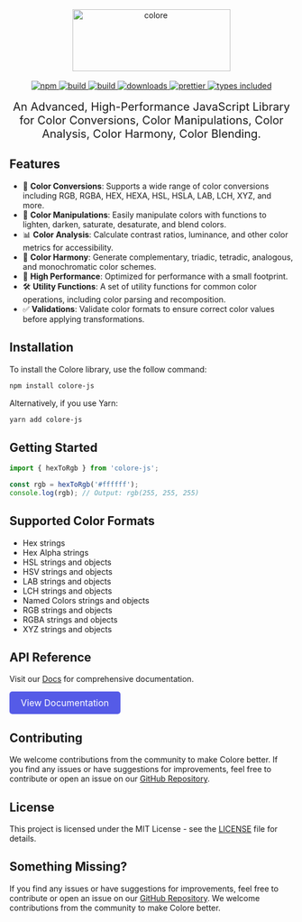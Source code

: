 <div align="center">
  <a href="https://colore.mallikcheripally.com/">
    <img alt="colore" src="https://raw.githubusercontent.com/mallikcheripally/colore-js/main/assets/images/github-poster.png" width="280" height="110" />
  </a>
</div>
 <br />

<div align="center">
  <a href="https://www.npmjs.com/package/colore-js">
    <img alt="npm" src="https://img.shields.io/npm/v/colore-js.svg?labelColor=555be7&color=8c41e9" />
  </a>
  <a href="https://github.com/mallikcheripally/colore-js/actions">
    <img alt="build" src="https://img.shields.io/github/actions/workflow/status/mallikcheripally/colore/build.yml?labelColor=555be7&color=8c41e9" />
  </a>
  <a href="https://github.com/mallikcheripally/colore-js/blob/main/LICENSE">
    <img alt="build" src="https://img.shields.io/npm/l/colore-js.svg?labelColor=555be7&color=8c41e9" />
  </a>
  <a href="https://www.npmjs.com/package/colore-js">
    <img alt="downloads" src="https://img.shields.io/npm/dm/colore-js.svg?labelColor=555be7&color=8c41e9" />
  </a>
  <a href="https://github.com/prettier/prettier">
    <img alt="prettier" src="https://img.shields.io/badge/code_style-prettier-ff69b4.svg?labelColor=555be7&color=8c41e9" />
  </a>
  <a href="https://codecov.io/gh/mallikcheripally/colore">
    <img alt="types included" src="https://codecov.io/gh/mallikcheripally/colore/branch/main/graph/badge.svg?labelColor=555be7&color=8c41e9" />
  </a>
</div>
 <br />

<div align="center" style="font-size: 20px">
An Advanced, High-Performance JavaScript Library for Color Conversions, Color Manipulations, Color Analysis, Color Harmony, Color Blending. 
</div>

## Features

- 🎨 **Color Conversions**: Supports a wide range of color conversions including RGB, RGBA, HEX, HEXA, HSL, HSLA, LAB, LCH, XYZ, and more.
- 🔄 **Color Manipulations**: Easily manipulate colors with functions to lighten, darken, saturate, desaturate, and blend colors.
- 📊 **Color Analysis**: Calculate contrast ratios, luminance, and other color metrics for accessibility.
- 🌈 **Color Harmony**: Generate complementary, triadic, tetradic, analogous, and monochromatic color schemes.
- 🚀 **High Performance**: Optimized for performance with a small footprint.
- 🛠️ **Utility Functions**: A set of utility functions for common color operations, including color parsing and recomposition.
- ✅ **Validations**: Validate color formats to ensure correct color values before applying transformations.

## Installation
To install the Colore library, use the follow command:

```bash
npm install colore-js
```

Alternatively, if you use Yarn:

```bash
yarn add colore-js
```

## Getting Started
```javascript
import { hexToRgb } from 'colore-js';

const rgb = hexToRgb('#ffffff');
console.log(rgb); // Output: rgb(255, 255, 255)
```

## Supported Color Formats
- Hex strings
- Hex Alpha strings
- HSL strings and objects
- HSV strings and objects
- LAB strings and objects
- LCH strings and objects
- Named Colors strings and objects
- RGB strings and objects
- RGBA strings and objects
- XYZ strings and objects

## API Reference
Visit our [Docs](https://colore.mallikcheripally.com) for comprehensive documentation.

<a href="https://colore.mallikcheripally.com" style="display: inline-block; padding: 10px 20px; font-size: 16px; color: white; background-color: #555be7; text-align: center; text-decoration: none; border-radius: 5px;">View Documentation</a>


## Contributing
We welcome contributions from the community to make Colore better. If you find any issues or have suggestions for improvements, feel free to contribute or open an issue on our [GitHub Repository](https://github.com/mallikcheripally/colore-js).

## License
This project is licensed under the MIT License - see the [LICENSE](./LICENSE) file for details.

## Something Missing?
If you find any issues or have suggestions for improvements, feel free to contribute or open an issue on our [GitHub Repository](https://github.com/mallikcheripally/colore-js). We welcome contributions from the community to make Colore better.
